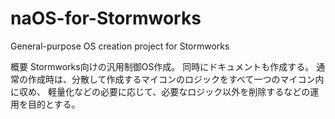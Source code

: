 # naOS-for-Stormworks

General-purpose OS creation project for Stormworks

概要
Stormworks向けの汎用制御OS作成。
同時にドキュメントも作成する。
通常の作成時は、分散して作成するマイコンのロジックをすべて一つのマイコン内に収め、
軽量化などの必要に応じて、必要なロジック以外を削除するなどの運用を目的とする。
